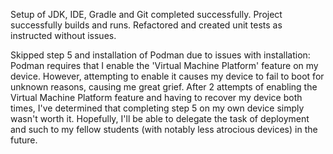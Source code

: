 Setup of JDK, IDE, Gradle and Git completed successfully. Project successfully builds and runs. Refactored and created unit tests as instructed without issues.

Skipped step 5 and installation of Podman due to issues with installation: Podman requires that I enable the 'Virtual Machine Platform' feature on my device. However, attempting to enable it causes my device to fail to boot for unknown reasons, causing me great grief. After 2 attempts of enabling the Virtual Machine Platform feature and having to recover my device both times, I've determined that completing step 5 on my own device simply wasn't worth it. Hopefully, I'll be able to delegate the task of deployment and such to my fellow students (with notably less atrocious devices) in the future.
